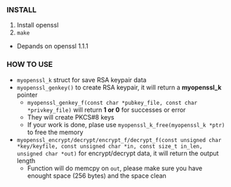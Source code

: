 ### INSTALL
1. Install openssl
2. `make`

- Depands on openssl 1.1.1

### HOW TO USE
- `myopenssl_k` struct for save RSA keypair data
- `myopenssl_genkey()` to create RSA keypair, it will return a **myopenssl_k** pointer
    - `myopenssl_genkey_f(const char *pubkey_file, const char *privkey_file)` will return **1 or 0** for successes or error
    - They will create PKCS#8 keys
    - If your work is done, plase use `myopenssl_k_free(myopenssl_k *ptr)` to free the memory
- `myopenssl_encrypt/decrypt/encrypt_f/decrypt_f(const unsigned char *key/keyfile, const unsigned char *in, const size_t in_len, unsigned char *out)` for encrypt/decrypt data, it will return the output length
    - Function will do memcpy on `out`, please make sure you have enought space (256 bytes) and the space clean
